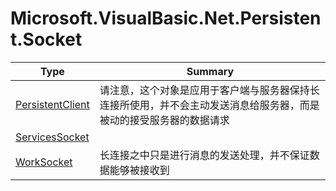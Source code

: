 ﻿
# Microsoft.VisualBasic.Net.Persistent.Socket

|Type|Summary|
|----|-------|
|<a href="#" onClick="load('/docs/Microsoft.VisualBasic.Net.Persistent.Socket/PersistentClient.md')">PersistentClient</a>|请注意，这个对象是应用于客户端与服务器保持长连接所使用，并不会主动发送消息给服务器，而是被动的接受服务器的数据请求|
|<a href="#" onClick="load('/docs/Microsoft.VisualBasic.Net.Persistent.Socket/ServicesSocket.md')">ServicesSocket</a>||
|<a href="#" onClick="load('/docs/Microsoft.VisualBasic.Net.Persistent.Socket/WorkSocket.md')">WorkSocket</a>|长连接之中只是进行消息的发送处理，并不保证数据能够被接收到|

